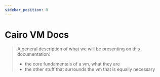 ```yaml
---
sidebar_position: 0
---
```


# Cairo VM Docs

> A general description of what we will be presenting on this documentation:
>  * the core fundamentals of a vm, what they are
>  * the other stuff that surrounds the vm that is equally necessary
